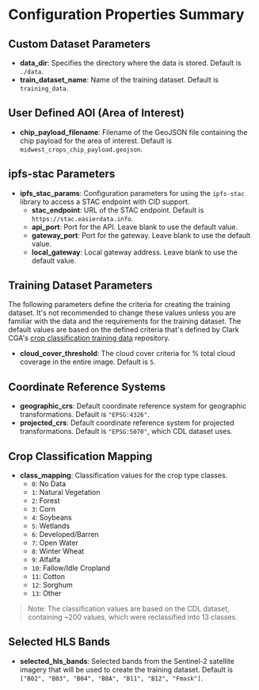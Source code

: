 # Configuration Properties Summary

## Custom Dataset Parameters

- **data_dir**: Specifies the directory where the data is stored. Default is `./data`.
- **train_dataset_name**: Name of the training dataset. Default is `training_data`.

## User Defined AOI (Area of Interest)

- **chip_payload_filename**: Filename of the GeoJSON file containing the chip payload for the area of interest. Default is `midwest_crops_chip_payload.geojson`.

## ipfs-stac Parameters

- **ipfs_stac_params**: Configuration parameters for using the `ipfs-stac` library to access a STAC endpoint with CID support.
  - **stac_endpoint**: URL of the STAC endpoint. Default is `https://stac.easierdata.info`.
  - **api_port**: Port for the API. Leave blank to use the default value.
  - **gateway_port**: Port for the gateway. Leave blank to use the default value.
  - **local_gateway**: Local gateway address. Leave blank to use the default value.

## Training Dataset Parameters

The following parameters define the criteria for creating the training dataset. It's not recommended to change these values unless you are familiar with the data and the requirements for the training dataset. The default values are based on the defined criteria that's defined by Clark CGA's [crop classification training data](https://github.com/ClarkCGA/multi-temporal-crop-classification-training-data) repository.

- **cloud_cover_threshold**: The cloud cover criteria for % total cloud coverage in the entire image. Default is `5`.

## Coordinate Reference Systems

- **geographic_crs**: Default coordinate reference system for geographic transformations. Default is `"EPSG:4326"`.
- **projected_crs**: Default coordinate reference system for projected transformations. Default is `"EPSG:5070"`, which CDL dataset uses.

## Crop Classification Mapping

- **class_mapping**: Classification values for the crop type classes.
  - `0`: No Data
  - `1`: Natural Vegetation
  - `2`: Forest
  - `3`: Corn
  - `4`: Soybeans
  - `5`: Wetlands
  - `6`: Developed/Barren
  - `7`: Open Water
  - `8`: Winter Wheat
  - `9`: Alfalfa
  - `10`: Fallow/Idle Cropland
  - `11`: Cotton
  - `12`: Sorghum
  - `13`: Other

> Note: The classification values are based on the CDL dataset, containing ~200 values, which were reclassified into 13 classes.

## Selected HLS Bands

- **selected_hls_bands**: Selected bands from the Sentinel-2 satellite imagery that will be used to create the training dataset. Default is `["B02", "B03", "B04", "B8A", "B11", "B12", "Fmask"]`.
